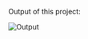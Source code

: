 Output of this project:

![Output](https://github.com/Afnan5750/QR-Code-Generator/assets/155257728/ad98dd17-4549-4914-8849-d80ca81c141f)
